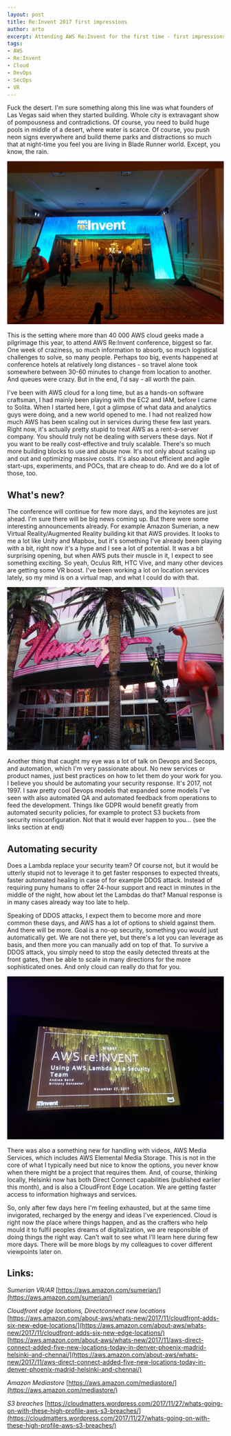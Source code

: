 ```yaml
---
layout: post
title: Re:Invent 2017 first impressions
author: arto
excerpt: Attending AWS Re:Invent for the first time - first impressions
tags: 
- AWS
- Re:Invent
- Cloud
- DevOps
- SecOps
- VR
---
```

Fuck the desert. I'm sure something along this line was what founders of Las Vegas said when they started building. Whole city is extravagant show of pompousness and contradictions. Of course, you need to build huge pools in middle of a desert, where water is scarce. Of course, you push neon signs everywhere and build theme parks and distractions so much that at night-time you feel you are living in Blade Runner world. Except, you know, the rain.

![Reinvent](/img/aws-reinvent-first-impressions/reinvent.jpg)

This is the setting where more than 40 000 AWS cloud geeks made a pilgrimage this year, to attend AWS Re:Invent conference, biggest so far. One week of craziness, so much information to absorb, so much logistical challenges to solve, so many people. Perhaps too big, events happened at conference hotels at relatively long distances - so travel alone took somewhere between 30-60 minutes to change from location to another. And queues were crazy. But in the end, I'd say - all worth the pain.

I've been with AWS cloud for a long time, but as a hands-on software craftsman, I had mainly been playing with the EC2 and IAM, before I came to Solita. When I started here, I got a glimpse of what data and analytics guys were doing, and a new world opened to me. I had not realized how much AWS has been scaling out in services during these few last years. Right now, it's actually pretty stupid to treat AWS as a rent-a-server company. You should truly not be dealing with servers these days. Not if you want to be really cost-effective and truly scalable. There's so much more building blocks to use and abuse now. It's not only about scaling up and out and optimizing massive costs. It's also about efficient and agile start-ups, experiments, and POCs, that are cheap to do. And we do a lot of those, too.

## What's new?

The conference will continue for few more days, and the keynotes are just ahead. I'm sure there will be big news coming up. But there were some interesting announcements already. For example Amazon Sumerian, a new Virtual Reality/Augmented Reality building kit that AWS provides. It looks to me a lot like Unity and Mapbox, but it's something I've already been playing with a bit, right now it's a hype and I see a lot of potential. It was a bit surprising opening, but when AWS puts their muscle in it, I expect to see something exciting. So yeah, Oculus Rift, HTC Vive, and many other devices are getting some VR boost. I've been working a lot on location services lately, so my mind is on a virtual map, and what I could do with that.

![Flamingo](/img/aws-reinvent-first-impressions/flamingo.jpg)

Another thing that caught my eye was a lot of talk on Devops and Secops, and automation, which I'm very passionate about. No new services or product names, just best practices on how to let them do your work for you. I believe you should be automating your security response. It's 2017, not 1997. I saw pretty cool Devops models that expanded some models I've seen with also automated QA and automated feedback from operations to feed the development. Things like GDPR would benefit greatly from automated security policies, for example to protect S3 buckets from security misconfiguration. Not that it would ever happen to you... (see the links section at end)

## Automating security

Does a Lambda replace your security team? Of course not, but it would be utterly stupid not to leverage it to get faster responses to expected threats, faster automated healing in case of for example DDOS attack. Instead of requiring puny humans to offer 24-hour support and react in minutes in the middle of the night, how about let the Lambdas do that? Manual response is in many cases already way too late to help.

Speaking of DDOS attacks, I expect them to become more and more common these days, and AWS has a lot of options to shield against them. And there will be more. Goal is a no-op security, something you would just automatically get. We are not there yet, but there's a lot you can leverage as basis, and then more you can manually add on top of that. To survive a DDOS attack, you simply need to stop the easily detected threats at the front gates, then be able to scale in many directions for the more sophisticated ones. And only cloud can really do that for you.

![Lambda as secops team](/img/aws-reinvent-first-impressions/secops.jpg)

There was also a something new for handling with videos, AWS Media Services, which includes AWS Elemental Media Storage. This is not in the core of what I typically need but nice to know the options, you never know when there might be a project that requires them. And, of course, thinking locally, Helsinki now has both Direct Connect capabilities (published earlier this month), and is also a CloudFront Edge Location. We are getting faster access to information highways and services.

So, only after few days here I'm feeling exhausted, but at the same time invigorated, recharged by the energy and ideas I've experienced. Cloud is right now the place where things happen, and as the crafters who help mould it to fulfil peoples dreams of digitalization, we are responsible of doing things the right way. Can't wait to see what I'll learn here during few more days. There will be more blogs by my colleagues to cover different viewpoints later on.

## Links:

*Sumerian VR/AR*
[https://aws.amazon.com/sumerian/](https://aws.amazon.com/sumerian/)

*Cloudfront edge locations, Directconnect new locations*
[https://aws.amazon.com/about-aws/whats-new/2017/11/cloudfront-adds-six-new-edge-locations/](https://aws.amazon.com/about-aws/whats-new/2017/11/cloudfront-adds-six-new-edge-locations/)
[https://aws.amazon.com/about-aws/whats-new/2017/11/aws-direct-connect-added-five-new-locations-today-in-denver-phoenix-madrid-helsinki-and-chennai/](https://aws.amazon.com/about-aws/whats-new/2017/11/aws-direct-connect-added-five-new-locations-today-in-denver-phoenix-madrid-helsinki-and-chennai/)

*Amazon Mediastore*
[https://aws.amazon.com/mediastore/](https://aws.amazon.com/mediastore/)

*S3 breaches*
[https://cloudmatters.wordpress.com/2017/11/27/whats-going-on-with-these-high-profile-aws-s3-breaches/](https://cloudmatters.wordpress.com/2017/11/27/whats-going-on-with-these-high-profile-aws-s3-breaches/)




